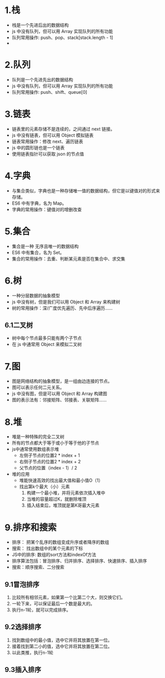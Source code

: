 # 1.栈

- 栈是一个先进后出的数据结构
- js 中没有队列，但可以用 Array 实现队列的所有功能
- 队列常用操作: push、pop、stack[stack.length - 1]
-

# 2.队列

- 队列是一个先进先出的数据结构
- js 中没有队列，但可以用 Array 实现队列的所有功能
- 队列常用操作: push、shift、queue[0]

# 3.链表

- 链表里的元素存储不是连续的，之间通过 next 链接。
- js 中没有链表，但可以用 Object 模拟链表
- 链表常用操作：修改 next、遍历链表
- js 中的圆形链也是一个链表
- 使用链表指针可以获取 json 的节点值

# 4.字典

- 与集合类似，字典也是一种存储唯一值的数据结构，但它是以键值对的形式来存储。
- ES6 中有字典，名为 Map。
- 字典的常用操作：键值对的增删改查

# 5.集合

- 集合是一种 无序且唯一的数据结构
- ES6 中有集合，名为 Set。
- 集合的常用操作：去重、判断某元素是否在集合中、求交集

# 6.树

- 一种分层数据的抽象模型
- js 中没有树，但是我们可以用 Object 和 Array 来构建树
- 树的常用操作：深/广度优先遍历、先中后序遍历......

## 6.1二叉树

- 树中每个节点最多只能有两个子节点
- 在 js 中通常用 Object 来模拟二叉树

# 7.图

- 图是网络结构的抽象模型，是一组由边连接的节点。
- 图可以表示任何二元关系。
- js 中没有图，但是可以用 Object 和 Array 构建图
- 图的表示法有：邻接矩阵、邻接表、关联矩阵......

# 8.堆
- 堆是一种特殊的完全二叉树
- 所有的节点都大于等于或小于等于他的子节点
- js中通常使用数组表示堆
  - 左侧子节点的位置2 * index + 1
  - 右侧子节点的位置2 * index + 2
  - 父节点的位置（index - 1）/ 2
- 堆的应用
  - 堆能快速高效的找出最大值和最小值O（1）
  - 找出第k个最大（小）元素
    1. 构建一个最小堆，并将元素依次插入堆中
    2. 当堆的容量超过K，就删除堆顶
    3. 插入结束后，堆顶就是第K哥最大元素


# 9.排序和搜索
- 排序： 把某个乱序的数组变成升序或者降序的数组
- 搜索： 找出数组中的某个元素的下标
- JS中的排序: 数组的sort方法和indexOf方法
- 排序算法包括：冒泡排序、归并排序、选择排序、快速排序、插入排序
- 搜索：顺序搜索、二分搜索

## 9.1冒泡排序
1. 比较所有相邻元素，如果第一个比第二个大，则交换它们。
2. 一轮下来，可以保证最后一个数是最大的。
3. 执行n-1轮，就可以完成排序。

## 9.2选择排序

1. 找到数组中的最小值，选中它并将其放置在第一位。
2. 接着找到第二小的值，选中它并将其放置在第二位。
3. 以此类推，执行n-1轮
   
## 9.3插入排序

